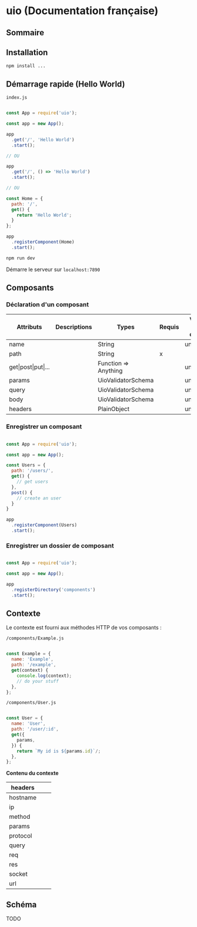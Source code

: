 # uio (Documentation française)

## Sommaire

## Installation

```
npm install ...
```


## Démarrage rapide (Hello World)

`index.js`

``` javascript

const App = require('uio');

const app = new App();

app
  .get('/', 'Hello World')
  .start();

// OU

app
  .get('/', () => 'Hello World')
  .start();

// OU

const Home = {
  path: '/',
  get() {
    return 'Hello World';
  }
};

app
  .registerComponent(Home)
  .start();

```

``` bash
npm run dev
```

Démarre le serveur sur `localhost:7890`

## Composants

### Déclaration d'un composant

| Attributs           | Descriptions | Types                | Requis | Valeur par défaut |
|---------------------|--------------|----------------------|--------|-------------------|
| name                |              | String               |        | undefined         |
| path                |              | String               | x      |                   |
| get\|post\|put\|... |              | Function => Anything |        | undefined         |
| params              |              | UioValidatorSchema   |        | undefined         |
| query               |              | UioValidatorSchema   |        | undefined         |
| body                |              | UioValidatorSchema   |        | undefined         |
| headers             |              | PlainObject          |        | undefined         |

### Enregistrer un composant

``` javascript

const App = require('uio');

const app = new App();

const Users = {
  path: '/users/',
  get() {
    // get users
  },
  post() {
    // create an user
  }
}

app
  .registerComponent(Users)
  .start();

```

### Enregistrer un dossier de composant

``` javascript

const App = require('uio');

const app = new App();

app
  .registerDirectory('components')
  .start();

```

## Contexte

Le contexte est fourni aux méthodes HTTP de vos composants :

`/components/Example.js`

``` javascript

const Example = {
  name: 'Example',
  path: '/example',
  get(context) {
    console.log(context);
    // do your stuff
  },
};

```

`/components/User.js`

``` javascript

const User = {
  name: 'User',
  path: '/user/:id',
  get({
    params,
  }) {
    return `My id is ${params.id}`/;
  },
};

```

**Contenu du contexte**

| headers  |   |   |
|----------|---|---|
| hostname |   |   |
| ip       |   |   |
| method   |   |   |
| params   |   |   |
| protocol |   |   |
| query    |   |   |
| req      |   |   |
| res      |   |   |
| socket   |   |   |
| url      |   |   |


## Schéma

TODO
